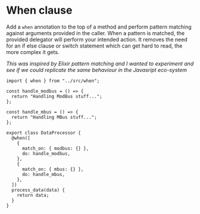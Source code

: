 # When clause

Add a `when` annotation to the top of a method and perform pattern matching against arguments provided in the caller. When a pattern is matched, the provided delegator will perform your intended action. It removes the need for an if else clause or switch statement which can get hard to read, the more complex it gets.

*This was inspired by Elixir pattern matching and I wanted to experiment and see if we could replicate the same behaviour in the Javasript eco-system*

```
import { when } from "../src/when";

const handle_modbus = () => {
  return "Handling ModBus stuff...";
};

const handle_mbus = () => {
  return "Handling MBus stuff...";
};

export class DataProcessor {
  @when([
    {
      match_on: { modbus: {} },
      do: handle_modbus,
    },
    {
      match_on: { mbus: {} },
      do: handle_mbus,
    },
  ])
  process_data(data) {
    return data;
  }
}
```
